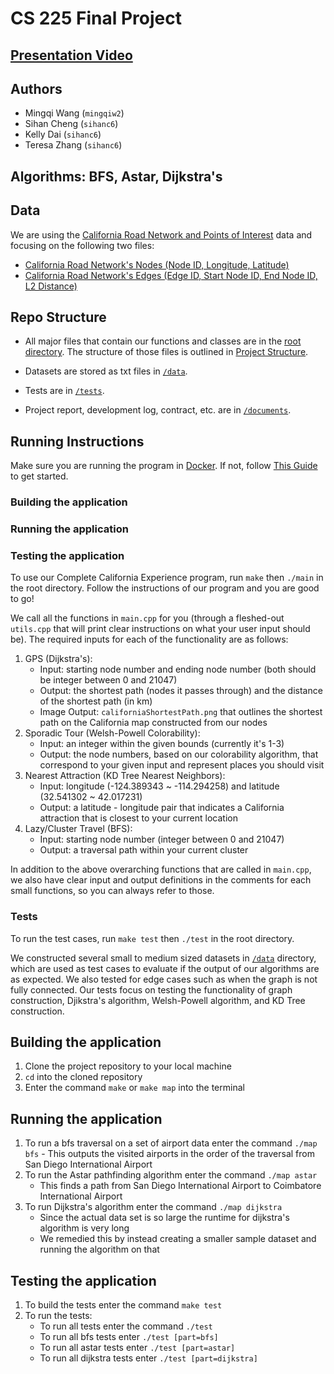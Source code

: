 # CS 225 Final Project

## [Presentation Video]()

## Authors

- Mingqi Wang (`mingqiw2`)
- Sihan Cheng (`sihanc6`)
- Kelly Dai (`sihanc6`)
- Teresa Zhang (`sihanc6`)

## Algorithms: BFS, Astar, Dijkstra's

## Data

We are using the [California Road Network and Points of Interest](https://www.cs.utah.edu/~lifeifei/SpatialDataset.htm) data and focusing on the following two files:

- [California Road Network's Nodes (Node ID, Longitude, Latitude)](https://www.cs.utah.edu/~lifeifei/research/tpq/cal.cnode)
- [California Road Network's Edges (Edge ID, Start Node ID, End Node ID, L2 Distance)](https://www.cs.utah.edu/~lifeifei/research/tpq/cal.cedge)

## Repo Structure

- All major files that contain our functions and classes are in the [root directory](https://github-dev.cs.illinois.edu/cs225-sp22/ruoranz2-gracewz2-elliepc2/tree/main). The structure of those files is outlined in [Project Structure](#project-structure).

- Datasets are stored as txt files in [`/data`](https://github-dev.cs.illinois.edu/cs225-sp22/ruoranz2-gracewz2-elliepc2/tree/main/data).

- Tests are in [`/tests`](https://github-dev.cs.illinois.edu/cs225-sp22/ruoranz2-gracewz2-elliepc2/tree/main/data).

- Project report, development log, contract, etc. are in [`/documents`](https://github-dev.cs.illinois.edu/cs225-sp22/ruoranz2-gracewz2-elliepc2/tree/main/documents).

## Running Instructions

Make sure you are running the program in [Docker](https://www.docker.com/). If not, follow [This Guide](https://courses.engr.illinois.edu/cs225/sp2022/resources/own-machine/) to get started.

### Building the application

### Running the application

### Testing the application

To use our Complete California Experience program, run `make` then `./main` in the root directory. Follow the instructions of our program and you are good to go!

We call all the functions in `main.cpp` for you (through a fleshed-out `utils.cpp` that will print clear instructions on what your user input should be). The required inputs for each of the functionality are as follows:

1. GPS (Dijkstra's): 
   - Input: starting node number and ending node number (both should be integer between 0 and 21047)
   - Output: the shortest path (nodes it passes through) and the distance of the shortest path (in km)
   - Image Output: `californiaShortestPath.png` that outlines the shortest path on the California map constructed from our nodes
2. Sporadic Tour (Welsh-Powell Colorability):
   - Input: an integer within the given bounds (currently it's 1-3)
   - Output: the node numbers, based on our colorability algorithm, that correspond to your given input and represent places you should visit
3. Nearest Attraction (KD Tree Nearest Neighbors):
   - Input: longitude (-124.389343 ~ -114.294258) and latitude (32.541302 ~ 42.017231)
   - Output: a latitude - longitude pair that indicates a California attraction that is closest to your current location
4. Lazy/Cluster Travel (BFS): 
   - Input: starting node number (integer between 0 and 21047)
   - Output: a traversal path within your current cluster

In addition to the above overarching functions that are called in `main.cpp`, we also have clear input and output definitions in the comments for each small functions, so you can always refer to those.

### Tests

To run the test cases, run `make test` then `./test` in the root directory.

We constructed several small to medium sized datasets in [`/data`](https://github-dev.cs.illinois.edu/cs225-sp22/ruoranz2-gracewz2-elliepc2/tree/main/data) directory, which are used as test cases to evaluate if the output of our algorithms are as expected. We also tested for edge cases such as when the graph is not fully connected. Our tests focus on testing the functionality of graph construction, Djikstra's algorithm, Welsh-Powell algorithm, and KD Tree construction.

## Building the application

1. Clone the project repository to your local machine
2. `cd` into the cloned repository
3. Enter the command `make` or `make map` into the terminal

## Running the application

1. To run a bfs traversal on a set of airport data enter the command
   `./map bfs` - This outputs the visited airports in the order of the traversal from San Diego International Airport
2. To run the Astar pathfinding algorithm enter the command `./map astar`
   - This finds a path from San Diego International Airport to Coimbatore International Airport
3. To run Dijkstra's algorithm enter the command `./map dijkstra`
   - Since the actual data set is so large the runtime for dijkstra's algorithm is very long
   - We remedied this by instead creating a smaller sample dataset and running the algorithm on that

## Testing the application

1. To build the tests enter the command `make test`
2. To run the tests:
   - To run all tests enter the command `./test`
   - To run all bfs tests enter `./test [part=bfs]`
   - To run all astar tests enter `./test [part=astar]`
   - To run all dijkstra tests enter `./test [part=dijkstra]`

